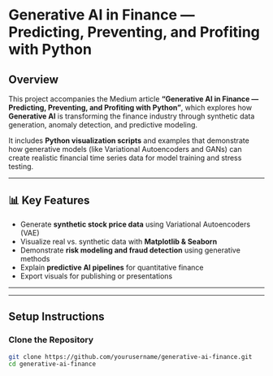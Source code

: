 # Generative AI in Finance — Predicting, Preventing, and Profiting with Python

## Overview
This project accompanies the Medium article **“Generative AI in Finance — Predicting, Preventing, and Profiting with Python”**, which explores how **Generative AI** is transforming the finance industry through synthetic data generation, anomaly detection, and predictive modeling.  

It includes **Python visualization scripts** and examples that demonstrate how generative models (like Variational Autoencoders and GANs) can create realistic financial time series data for model training and stress testing.

---

## 📊 Key Features
- Generate **synthetic stock price data** using Variational Autoencoders (VAE)
- Visualize real vs. synthetic data with **Matplotlib & Seaborn**
- Demonstrate **risk modeling and fraud detection** using generative methods
- Explain **predictive AI pipelines** for quantitative finance
- Export visuals for publishing or presentations

---


---

## Setup Instructions

### Clone the Repository
```bash
git clone https://github.com/yourusername/generative-ai-finance.git
cd generative-ai-finance
